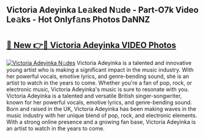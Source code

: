 ## Victoria Adeyinka Le𝚊ked N𝚞de - Part-O7k Video Le𝚊ks - Hot Onlyf𝚊ns Photos DaNNZ

# <h2><a href="http://ab74238.deff.icu/?id=Victoria+Adeyinka">🔗 New 👉🔴 Victoria Adeyinka VIDEO Photos</a></h2>

[![Victoria Adeyinka N𝚞des](https://i.imgur.com/rIISA9y.gif)](http://ab74238.deff.icu/?id=Victoria+Adeyinka)
Victoria Adeyinka is a talented and innovative young artist who is making a significant impact in the music industry. With her powerful vocals, emotive lyrics, and genre-bending sound, she is an artist to watch in the years to come. Whether you're a fan of pop, rock, or electronic music, Victoria Adeyinka's music is sure to resonate with you. Victoria Adeyinka is a talented and versatile British singer-songwriter, known for her powerful vocals, emotive lyrics, and genre-bending sound. Born and raised in the UK, Victoria Adeyinka has been making waves in the music industry with her unique blend of pop, rock, and electronic elements. With a strong online presence and a growing fan base, Victoria Adeyinka is an artist to watch in the years to come.
